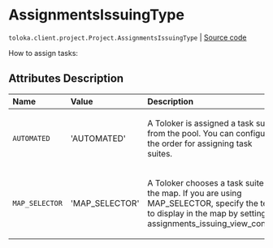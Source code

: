 # AssignmentsIssuingType
`toloka.client.project.Project.AssignmentsIssuingType` | [Source code](https://github.com/Toloka/toloka-kit/blob/v1.1.3/src/client/project/__init__.py#L114)

How to assign tasks:

## Attributes Description

| Name | Value | Description |
| :------| :-----------| :----------| 
`AUTOMATED`|'AUTOMATED'|<p>A Toloker is assigned a task suite from the pool. You can configure the order for assigning task suites.</p>
`MAP_SELECTOR`|'MAP_SELECTOR'|<p>A Toloker chooses a task suite on the map. If you are using MAP_SELECTOR, specify the text to display in the map by setting assignments_issuing_view_config.</p>

